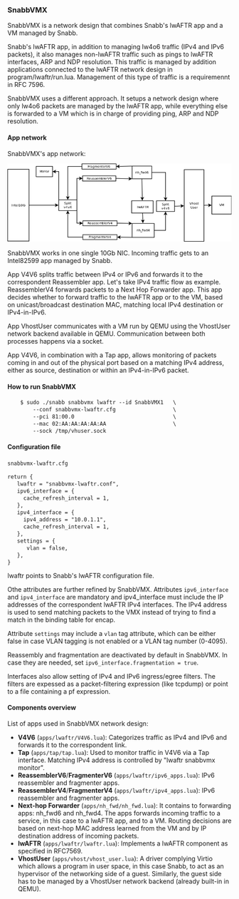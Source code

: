 ### SnabbVMX

SnabbVMX is a network design that combines Snabb's lwAFTR app and a VM managed by Snabb.

Snabb's lwAFTR app, in addition to managing lw4o6 traffic (IPv4 and IPv6 packets),
it also manages non-lwAFTR traffic such as pings to lwAFTR interfaces, ARP and
NDP resolution.  This traffic is managed by addition applications connected to
the lwAFTR network design in program/lwaftr/run.lua.  Management of this type
of traffic is a requiremennt in RFC 7596.

SnabbVMX uses a different approach.  It setups a network design where only lw4o6
packets are managed by the lwAFTR app, while everything else is forwarded to a VM
which is in charge of providing ping, ARP and NDP resolution.

#### App network

SnabbVMX's app network:

![SnabbVMX](.images/snabbvmx.png)

SnabbVMX works in one single 10Gb NIC.  Incoming traffic gets to an Intel82599 app
managed by Snabb.

App V4V6 splits traffic between IPv4 or IPv6 and forwards it to the correspondent
Reassembler app.  Let's take IPv4 traffic flow as example. ReassemblerV4 forwards
packets to a Next Hop Forwarder app.  This app decides whether to forward traffic
to the lwAFTR app or to the VM, based on unicast/broadcast destination MAC,
matching local IPv4 destination or IPv4-in-IPv6.

App VhostUser communicates with a VM run by QEMU using the VhostUser network
backend available in QEMU.  Communication between both processes happens via a
socket.

App V4V6, in combination with a Tap app, allows monitoring of packets coming
in and out of the physical port based on a matching IPv4 address, either as
source, destination or within an IPv4-in-IPv6 packet.

#### How to run SnabbVMX

```
    $ sudo ./snabb snabbvmx lwaftr --id SnabbVMX1   \
        --conf snabbvmx-lwaftr.cfg                  \
        --pci 81:00.0                               \
        --mac 02:AA:AA:AA:AA:AA                     \
        --sock /tmp/vhuser.sock
```

#### Configuration file

`snabbvmx-lwaftr.cfg`

```
return {
   lwaftr = "snabbvmx-lwaftr.conf",
   ipv6_interface = {
     cache_refresh_interval = 1,
   },
   ipv4_interface = {
     ipv4_address = "10.0.1.1",
     cache_refresh_interval = 1,
   },
   settings = {
      vlan = false,
   },
}
```

lwaftr points to Snabb's lwAFTR configuration file.

Othe attributes are further refined by SnabbVMX.  Attributes `ipv6_interface`
and `ipv4_interface` are mandatory and ipv4_interface must include the IP addresses
of the correspondent lwAFTR IPv4 interfaces. The IPv4 address is used to send matching
packets to the VMX instead of trying to find a match in the binding table for encap.

Attribute `settings` may include a `vlan` tag attribute, which can be either
false in case VLAN tagging is not enabled or a VLAN tag number (0-4095).

Reassembly and fragmentation are deactivated by default in SnabbVMX.  In case
they are needed, set `ipv6_interface.fragmentation = true`.

Interfaces also allow setting of IPv4 and IPv6 ingress/egree filters.  The
filters are expessed as a packet-filtering expression (like tcpdump) or point
to a file containing a pf expression.

#### Components overview

List of apps used in SnabbVMX network design:

* **V4V6** (`apps/lwaftr/V4V6.lua`):  Categorizes traffic as IPv4 and IPv6 and
forwards it to the correspondent link.
* **Tap** (`apps/tap/tap.lua`):  Used to monitor traffic in V4V6 via a Tap interface.
Matching IPv4 address is controlled by "lwaftr snabbvmx monitor".
* **ReassemblerV6**/**FragmenterV6** (`apps/lwaftr/ipv6_apps.lua`):  IPv6 reassembler and
fragmenter apps.
* **ReassemblerV4**/**FragmenterV4** (`apps/lwaftr/ipv4_apps.lua`):  IPv6 reassembler and
fragmenter apps.
* **Next-hop Forwarder** (`apps/nh_fwd/nh_fwd.lua`): It contains to forwarding apps:
nh_fwd6 and nh_fwd4.  The apps forwards incoming traffic to a service, in this
case to a lwAFTR app, and to a VM.  Routing decisions are based on next-hop
MAC address learned from the VM and by IP destination address of incoming
packets.
* **lwAFTR** (`apps/lwaftr/lwaftr.lua`):  Implements a lwAFTR component as specified
in RFC7569.
* **VhostUser** (`apps/vhost/vhost_user.lua`):  A driver complying Virtio which allows
a program in user space, in this case Snabb, to act as an hypervisor of the
networking side of a guest.  Similarly, the guest side has to be managed by a
VhostUser network backend (already built-in in QEMU).
